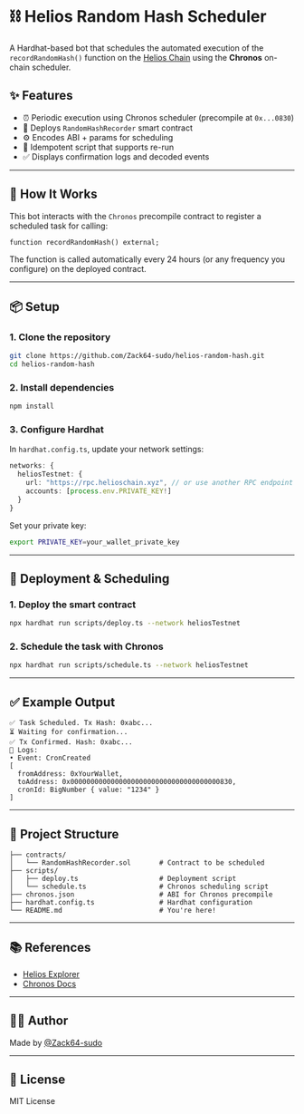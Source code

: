 
# ⛓️ Helios Random Hash Scheduler

A Hardhat-based bot that schedules the automated execution of the `recordRandomHash()` function on the [Helios Chain](https://explorer.helioschainlabs.org/) using the **Chronos** on-chain scheduler.

## ✨ Features

- ⏰ Periodic execution using Chronos scheduler (precompile at `0x...0830`)
- 🧾 Deploys `RandomHashRecorder` smart contract
- ⚙️ Encodes ABI + params for scheduling
- 🔁 Idempotent script that supports re-run
- ✅ Displays confirmation logs and decoded events

---

## 🧠 How It Works

This bot interacts with the `Chronos` precompile contract to register a scheduled task for calling:

```solidity
function recordRandomHash() external;
```

The function is called automatically every 24 hours (or any frequency you configure) on the deployed contract.

---

## 📦 Setup

### 1. Clone the repository

```bash
git clone https://github.com/Zack64-sudo/helios-random-hash.git
cd helios-random-hash
```

### 2. Install dependencies

```bash
npm install
```

### 3. Configure Hardhat

In `hardhat.config.ts`, update your network settings:

```ts
networks: {
  heliosTestnet: {
    url: "https://rpc.helioschain.xyz", // or use another RPC endpoint
    accounts: [process.env.PRIVATE_KEY!]
  }
}
```

Set your private key:

```bash
export PRIVATE_KEY=your_wallet_private_key
```

---

## 🚀 Deployment & Scheduling

### 1. Deploy the smart contract

```bash
npx hardhat run scripts/deploy.ts --network heliosTestnet
```

### 2. Schedule the task with Chronos

```bash
npx hardhat run scripts/schedule.ts --network heliosTestnet
```

---

## ✅ Example Output

```
✅ Task Scheduled. Tx Hash: 0xabc...
⏳ Waiting for confirmation...
✅ Tx Confirmed. Hash: 0xabc...
📜 Logs:
• Event: CronCreated
[
  fromAddress: 0xYourWallet,
  toAddress: 0x0000000000000000000000000000000000000830,
  cronId: BigNumber { value: "1234" }
]
```

---

## 📁 Project Structure

```text
├── contracts/
│   └── RandomHashRecorder.sol       # Contract to be scheduled
├── scripts/
│   ├── deploy.ts                    # Deployment script
│   └── schedule.ts                  # Chronos scheduling script
├── chronos.json                     # ABI for Chronos precompile
├── hardhat.config.ts                # Hardhat configuration
└── README.md                        # You're here!
```

---

## 📚 References

- [Helios Explorer](https://explorer.helioschainlabs.org/)
- [Chronos Docs](https://docs.helioschain.xyz/chronos)

---

## 👨‍💻 Author

Made by [@Zack64-sudo](https://github.com/Zack64-sudo)

---

## 📄 License

MIT License
